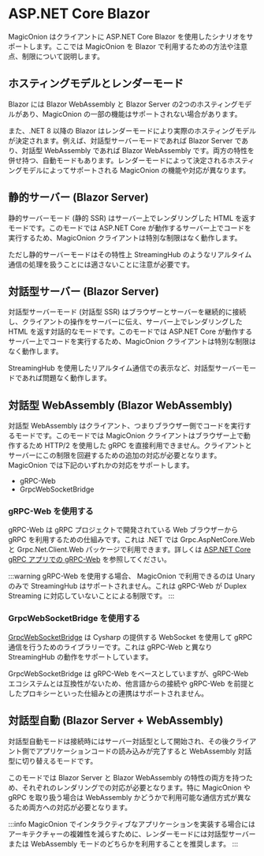 # ASP.NET Core Blazor

MagicOnion はクライアントに ASP.NET Core Blazor を使用したシナリオをサポートします。ここでは MagicOnion を Blazor で利用するための方法や注意点、制限について説明します。

## ホスティングモデルとレンダーモード
Blazor には Blazor WebAssembly と Blazor Server の2つのホスティングモデルがあり、MagicOnion の一部の機能はサポートされない場合があります。

また、.NET 8 以降の Blazor はレンダーモードにより実際のホスティングモデルが決定されます。例えば、対話型サーバーモードであれば Blazor Server であり、対話型 WebAssembly であれば Blazor WebAssembly です。両方の特性を併せ持つ、自動モードもあります。レンダーモードによって決定されるホスティングモデルによってサポートされる MagicOnion の機能や対応が異なります。

## 静的サーバー (Blazor Server)
静的サーバーモード (静的 SSR) はサーバー上でレンダリングした HTML を返すモードです。このモードでは ASP.NET Core が動作するサーバー上でコードを実行するため、MagicOnion クライアントは特別な制限はなく動作します。

ただし静的サーバーモードはその特性上 StreamingHub のようなリアルタイム通信の処理を扱うことには適さないことに注意が必要です。

## 対話型サーバー (Blazor Server)

対話型サーバーモード (対話型 SSR) はブラウザーとサーバーを継続的に接続し、クライアントの操作をサーバーに伝え、サーバー上でレンダリングした HTML を返す対話的なモードです。このモードでは ASP.NET Core が動作するサーバー上でコードを実行するため、MagicOnion クライアントは特別な制限はなく動作します。

StreamingHub を使用したリアルタイム通信での表示など、対話型サーバーモードであれば問題なく動作します。

## 対話型 WebAssembly (Blazor WebAssembly)

対話型 WebAssembly はクライアント、つまりブラウザー側でコードを実行するモードです。このモードでは MagicOnion クライアントはブラウザー上で動作するため HTTP/2 を使用した gRPC を直接利用できません。クライアントとサーバーにこの制限を回避するための追加の対応が必要となります。MagicOnion では下記のいずれかの対応をサポートします。

- gRPC-Web
- GrpcWebSocketBridge

### gRPC-Web を使用する

gRPC-Web は gRPC プロジェクトで開発されている Web ブラウザーから gRPC を利用するための仕組みです。これは .NET では Grpc.AspNetCore.Web と Grpc.Net.Client.Web パッケージで利用できます。詳しくは [ASP.NET Core gRPC アプリでの gRPC-Web](https://learn.microsoft.com/ja-jp/aspnet/core/grpc/grpcweb?view=aspnetcore-9.0) を参照してください。

:::warning
gRPC-Web を使用する場合、 MagicOnion で利用できるのは Unary のみで StreamingHub はサポートされません。これは gRPC-Web が Duplex Streaming に対応していないことによる制限です。
:::

### GrpcWebSocketBridge を使用する

[GrpcWebSocketBridge](https://github.com/Cysharp/GrpcWebSocketBridge) は Cysharp の提供する WebSocket を使用して gRPC 通信を行うためのライブラリーです。これは gRPC-Web と異なり StreamingHub の動作をサポートしています。

GrpcWebSocketBridge は gRPC-Web をベースとしていますが、gRPC-Web エコシステムとは互換性がないため、他言語からの接続や gRPC-Web を前提としたプロキシーといった仕組みとの連携はサポートされません。

## 対話型自動 (Blazor Server + WebAssembly)

対話型自動モードは接続時にはサーバー対話型として開始され、その後クライアント側でアプリケーションコードの読み込みが完了すると WebAssembly 対話型に切り替えるモードです。

このモードでは Blazor Server と Blazor WebAssembly の特性の両方を持つため、それぞれのレンダリングでの対応が必要となります。特に MagicOnion や gRPC を取り扱う場合は WebAssembly かどうかで利用可能な通信方式が異なるため両方への対応が必要となります。

:::info
MagicOnion でインタラクティブなアプリケーションを実装する場合にはアーキテクチャーの複雑性を減らすために、レンダーモードには対話型サーバーまたは WebAssembly モードのどちらかを利用することを推奨します。
:::
